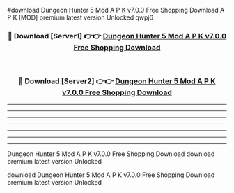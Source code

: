 #download Dungeon Hunter 5 Mod A P K v7.0.0 Free Shopping Download A P K [MOD] premium latest version Unlocked qwpj6 



<div align="center">
<h3>🔴 Download [Server1] 👉👉 <a href="https://apkdownload1.web.app/">Dungeon Hunter 5 Mod A P K v7.0.0 Free Shopping Download</a></h3><br>

<h3>🔴 Download [Server2] 👉👉 <a href="https://apkdownload1.web.app/">Dungeon Hunter 5 Mod A P K v7.0.0 Free Shopping Download</a></h3>
</div>





----------------------------------------------------------

----------------------------------------------------------

----------------------------------------------------------

----------------------------------------------------------

----------------------------------------------------------

----------------------------------------------------------

----------------------------------------------------------

Dungeon Hunter 5 Mod A P K v7.0.0 Free Shopping Download download premium latest version Unlocked

download Dungeon Hunter 5 Mod A P K v7.0.0 Free Shopping Download premium latest version Unlocked

